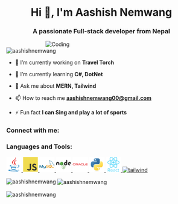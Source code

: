 <h1 align="center">Hi 👋, I'm Aashish Nemwang</h1>
<h3 align="center">A passionate Full-stack developer from Nepal</h3>
<img align="right" alt="Coding" width="400" src="https://camo.githubusercontent.com/1e873a45dd12efe006323c57056efb03af72e8994c09ba5ecee27916b9d2be47/68747470733a2f2f6d69726f2e6d656469756d2e636f6d2f6d61782f3832382f302a37513379765349765f7430696f4a2d5a2e676966">

<p align="left"> <img src="https://komarev.com/ghpvc/?username=aashishnemwang&label=Profile%20views&color=0e75b6&style=flat" alt="aashishnemwang" /> </p>

- 🔭 I’m currently working on **Travel Torch**

- 🌱 I’m currently learning **C#, DotNet**

- 💬 Ask me about **MERN, Tailwind**

- 📫 How to reach me **aashishnemwang00@gmail.com**

- ⚡ Fun fact **I can Sing and play a lot of sports**

<h3 align="left">Connect with me:</h3>
<p align="left">
</p>

<h3 align="left">Languages and Tools:</h3>
<p align="left">  <a href="https://www.java.com" target="_blank" rel="noreferrer"> <img src="https://raw.githubusercontent.com/devicons/devicon/master/icons/java/java-original.svg" alt="java" width="40" height="40"/> </a> <a href="https://developer.mozilla.org/en-US/docs/Web/JavaScript" target="_blank" rel="noreferrer"> <img src="https://raw.githubusercontent.com/devicons/devicon/master/icons/javascript/javascript-original.svg" alt="javascript" width="40" height="40"/> </a> <a href="https://www.mysql.com/" target="_blank" rel="noreferrer"> <img src="https://raw.githubusercontent.com/devicons/devicon/master/icons/mysql/mysql-original-wordmark.svg" alt="mysql" width="40" height="40"/> </a> <a href="https://nodejs.org" target="_blank" rel="noreferrer"> <img src="https://raw.githubusercontent.com/devicons/devicon/master/icons/nodejs/nodejs-original-wordmark.svg" alt="nodejs" width="40" height="40"/> </a> <a href="https://www.oracle.com/" target="_blank" rel="noreferrer"> <img src="https://raw.githubusercontent.com/devicons/devicon/master/icons/oracle/oracle-original.svg" alt="oracle" width="40" height="40"/> </a>  <a href="https://www.python.org" target="_blank" rel="noreferrer"> <img src="https://raw.githubusercontent.com/devicons/devicon/master/icons/python/python-original.svg" alt="python" width="40" height="40"/> </a> <a href="https://reactjs.org/" target="_blank" rel="noreferrer"> <img src="https://raw.githubusercontent.com/devicons/devicon/master/icons/react/react-original-wordmark.svg" alt="react" width="40" height="40"/> </a> <a href="https://tailwindcss.com/" target="_blank" rel="noreferrer"> <img src="https://www.vectorlogo.zone/logos/tailwindcss/tailwindcss-icon.svg" alt="tailwind" width="40" height="40"/> </a> </p>

<p><img align="left" src="https://github-readme-stats.vercel.app/api/top-langs?username=aashishnemwang&show_icons=true&locale=en&layout=compact" alt="aashishnemwang" /></p>

<p>&nbsp;<img align="center" src="https://github-readme-stats.vercel.app/api?username=aashishnemwang&show_icons=true&locale=en" alt="aashishnemwang" /></p>

<p><img align="center" src="https://github-readme-streak-stats.herokuapp.com/?user=aashishnemwang&" alt="aashishnemwang" /></p>


<!--
**AashishNemwang/AashishNemwang** is a ✨ _special_ ✨ repository because its `README.md` (this file) appears on your GitHub profile.

Here are some ideas to get you started:

- 🔭 I’m currently working on ...
- 🌱 I’m currently learning ...
- 👯 I’m looking to collaborate on ...
- 🤔 I’m looking for help with ...
- 💬 Ask me about ...
- 📫 How to reach me: ...
- 😄 Pronouns: ...
- ⚡ Fun fact: ...
-->
